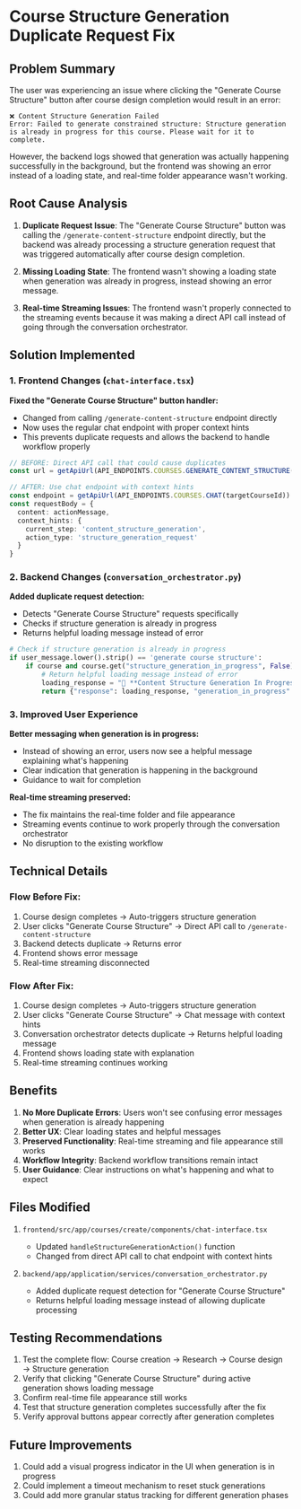 # Course Structure Generation Duplicate Request Fix

## Problem Summary

The user was experiencing an issue where clicking the "Generate Course Structure" button after course design completion would result in an error:

```
❌ Content Structure Generation Failed
Error: Failed to generate constrained structure: Structure generation is already in progress for this course. Please wait for it to complete.
```

However, the backend logs showed that generation was actually happening successfully in the background, but the frontend was showing an error instead of a loading state, and real-time folder appearance wasn't working.

## Root Cause Analysis

1. **Duplicate Request Issue**: The "Generate Course Structure" button was calling the `/generate-content-structure` endpoint directly, but the backend was already processing a structure generation request that was triggered automatically after course design completion.

2. **Missing Loading State**: The frontend wasn't showing a loading state when generation was already in progress, instead showing an error message.

3. **Real-time Streaming Issues**: The frontend wasn't properly connected to the streaming events because it was making a direct API call instead of going through the conversation orchestrator.

## Solution Implemented

### 1. Frontend Changes (`chat-interface.tsx`)

**Fixed the "Generate Course Structure" button handler:**
- Changed from calling `/generate-content-structure` endpoint directly
- Now uses the regular chat endpoint with proper context hints
- This prevents duplicate requests and allows the backend to handle workflow properly

```typescript
// BEFORE: Direct API call that could cause duplicates
const url = getApiUrl(API_ENDPOINTS.COURSES.GENERATE_CONTENT_STRUCTURE(targetCourseId))

// AFTER: Use chat endpoint with context hints
const endpoint = getApiUrl(API_ENDPOINTS.COURSES.CHAT(targetCourseId))
const requestBody = { 
  content: actionMessage,
  context_hints: {
    current_step: 'content_structure_generation',
    action_type: 'structure_generation_request'
  }
}
```

### 2. Backend Changes (`conversation_orchestrator.py`)

**Added duplicate request detection:**
- Detects "Generate Course Structure" requests specifically
- Checks if structure generation is already in progress
- Returns helpful loading message instead of error

```python
# Check if structure generation is already in progress
if user_message.lower().strip() == 'generate course structure':
    if course and course.get("structure_generation_in_progress", False):
        # Return helpful loading message instead of error
        loading_response = "🎯 **Content Structure Generation In Progress**\n\n..."
        return {"response": loading_response, "generation_in_progress": True}
```

### 3. Improved User Experience

**Better messaging when generation is in progress:**
- Instead of showing an error, users now see a helpful message explaining what's happening
- Clear indication that generation is happening in the background
- Guidance to wait for completion

**Real-time streaming preserved:**
- The fix maintains the real-time folder and file appearance
- Streaming events continue to work properly through the conversation orchestrator
- No disruption to the existing workflow

## Technical Details

### Flow Before Fix:
1. Course design completes → Auto-triggers structure generation
2. User clicks "Generate Course Structure" → Direct API call to `/generate-content-structure`
3. Backend detects duplicate → Returns error
4. Frontend shows error message
5. Real-time streaming disconnected

### Flow After Fix:
1. Course design completes → Auto-triggers structure generation
2. User clicks "Generate Course Structure" → Chat message with context hints
3. Conversation orchestrator detects duplicate → Returns helpful loading message
4. Frontend shows loading state with explanation
5. Real-time streaming continues working

## Benefits

1. **No More Duplicate Errors**: Users won't see confusing error messages when generation is already happening
2. **Better UX**: Clear loading states and helpful messages
3. **Preserved Functionality**: Real-time streaming and file appearance still works
4. **Workflow Integrity**: Backend workflow transitions remain intact
5. **User Guidance**: Clear instructions on what's happening and what to expect

## Files Modified

1. `frontend/src/app/courses/create/components/chat-interface.tsx`
   - Updated `handleStructureGenerationAction()` function
   - Changed from direct API call to chat endpoint with context hints

2. `backend/app/application/services/conversation_orchestrator.py`
   - Added duplicate request detection for "Generate Course Structure"
   - Returns helpful loading message instead of allowing duplicate processing

## Testing Recommendations

1. Test the complete flow: Course creation → Research → Course design → Structure generation
2. Verify that clicking "Generate Course Structure" during active generation shows loading message
3. Confirm real-time file appearance still works
4. Test that structure generation completes successfully after the fix
5. Verify approval buttons appear correctly after generation completes

## Future Improvements

1. Could add a visual progress indicator in the UI when generation is in progress
2. Could implement a timeout mechanism to reset stuck generations
3. Could add more granular status tracking for different generation phases
